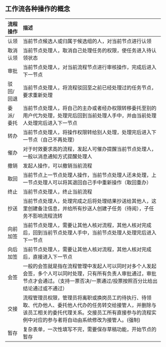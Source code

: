 
## 工作流各种操作的概念
|流程操作|	描述|
|:---|:---|
|认领	    | 当前节点候选人或归属于候选组的人，对当前节点进行认领 |  
|取消认领   | 当前节点处理人，取消自己处理任务的权限，使任务进入待认领状态 | 
|审批	    | 当前节点处理人，对当前流程节点进行审核操作，完成后进入下一节点  |
|驳回/回退  | 当前节点处理人，将流程驳回至之前已经处理过的任务节点，要求重新处理|
|委派/委托  | 当前节点处理人，将自己的主办或者经办权限转移委托至别的用户代为处理，处理完后回到当前处理人手中，并由当前处理人处理完后进入下一节点  |
|转办	    | 当前节点处理人，将操作权限转给别人处理，处理完后进入下一节点（自己不再处理）  |
|催办	    | 对于时效要求高的流程，发起人可催办提醒当前节点处理人，一般以消息通知方式提醒处理人  |
|撤销	    | 发起人操作，可以撤销当前流程|
|取回	    | 当前节点上一节点处理人操作，当前节点处理人还未处理，上一节点处理人可以将其退回自己手中重新操作（取回重办）  |
|终止	    | 当前节点处理人，终止当前流程|
|抄送	    | 当前节点处理人，处理完成之后将处理结果抄送给其他人，这里创建备注信息，并给所有抄送人创建子任务（待阅），子任务不影响流程流转 | 
|向前加签	| 当前节点处理人，需要让其他人核对流程，其他人核对完成后，回到当前节点处理人手中，当前节点处理人处理完后进入下一节点 | 
|向后加签   | 当前节点处理人，需要让其他人核对流程，其他人核对完成后，直接进入下一节点|
|会签	    | 一般的会签就是指在流程管理中发起人可以同时对多个人发起会签，多个人可以同时处理，只有所有负责人审批通过，审批节点才会通过。（支持一票否决/一票通过/投票按照百分比给出结论通过或不通过） |
|交接	    | 流程管理员权限，管理员将离职或换岗员工的待执行、待领取、代办他人、委托他人代办的任务转交给接管人，并删除与该员工相关的委托代理关系。交接员工所有直接参与的流程实例中对应的参与者将自动由系统修改为接管人。(强制)  |
|暂存	    | 复杂表单，一次性填写不完，需要保存草稿功能，开始节点的暂存|
